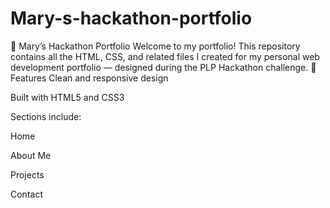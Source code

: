 # Mary-s-hackathon-portfolio
🌟 Mary’s Hackathon Portfolio
Welcome to my portfolio! This repository contains all the HTML, CSS, and related files I created for my personal web development portfolio — designed during the PLP Hackathon challenge.
🚀 Features
Clean and responsive design

Built with HTML5 and CSS3

Sections include:

Home

About Me

Projects

Contact


